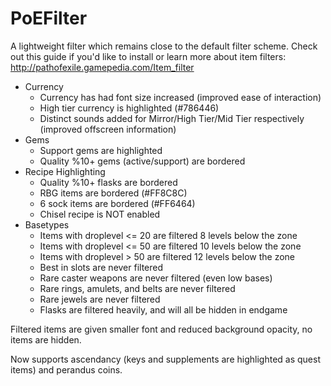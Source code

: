 # PoEFilter
A lightweight filter which remains close to the default filter scheme.
Check out this guide if you'd like to install or learn more about item filters: http://pathofexile.gamepedia.com/Item_filter

* Currency
    * Currency has had font size increased (improved ease of interaction)
    * High tier currency is highlighted (#786446)
    * Distinct sounds added for Mirror/High Tier/Mid Tier respectively (improved offscreen information)
* Gems
    * Support gems are highlighted
    * Quality %10+ gems (active/support) are bordered
* Recipe Highlighting
    * Quality %10+ flasks are bordered
    * RBG items are bordered (#FF8C8C)
    * 6 sock items are bordered (#FF6464)
    * Chisel recipe is NOT enabled
* Basetypes
    * Items with droplevel <= 20 are filtered 8 levels below the zone
    * Items with droplevel <= 50 are filtered 10 levels below the zone
    * Items with droplevel > 50 are filtered 12 levels below the zone
    * Best in slots are never filtered
    * Rare caster weapons are never filtered (even low bases)
    * Rare rings, amulets, and belts are never filtered
    * Rare jewels are never filtered
    * Flasks are filtered heavily, and will all be hidden in endgame

Filtered items are given smaller font and reduced background opacity, no items are hidden.

Now supports ascendancy (keys and supplements are highlighted as quest items) and perandus coins.
